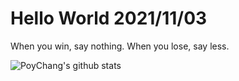 # Hello World 2021/11/03

When you win, say nothing. When you lose, say less.

![PoyChang's github stats](https://github-readme-stats.vercel.app/api?username=poychang&show_icons=true&theme=dracula)
